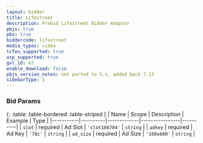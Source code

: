 ```yaml
---
layout: bidder
title: Lifestreet
description: Prebid Lifestreet Bidder Adaptor
pbjs: true
pbs: true
biddercode: lifestreet
media_types: video
tcfeu_supported: true
usp_supported: true
gvl_id: 67
enable_download: false
pbjs_version_notes: not ported to 5.x, added back 7.13
sidebarType: 1
---
```



### Bid Params

{: .table .table-bordered .table-striped }
| Name      | Scope    | Description | Example        | Type     |
|-----------|----------|-------------|----------------|----------|
| `slot`    | required | Ad Slot     | `'slot166704'` | `string` |
| `adkey`   | required | Ad Key      | `'78c'`        | `string` |
| `ad_size` | required | Ad Size     | `'160x600'`    | `string` |
